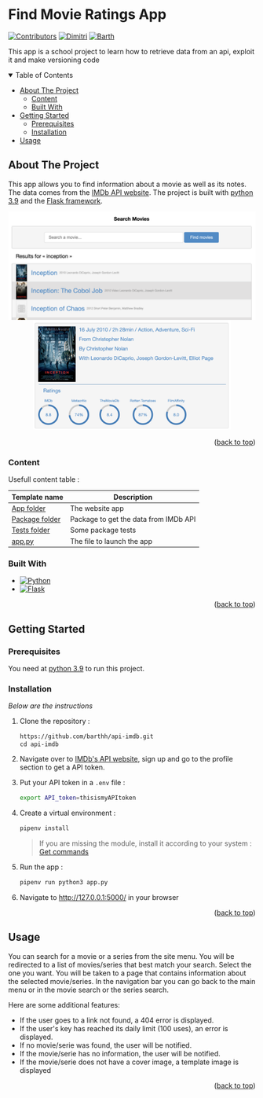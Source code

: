 
# Find Movie Ratings App

[![Contributors][contributors-shield]][contributors-url]
[![Dimitri][linkedin-dimitri-shield]][linkedin-dimitri-url]
[![Barth][linkedin-barthh-shield]][linkedin-barthh-url]

This app is a school project to learn how to retrieve data from an api, exploit it and make versioning code 

<!-- TABLE OF CONTENTS -->
<details open>
  <summary>Table of Contents</summary>
  <ul>
    <li>
      <a href="#about-the-project">About The Project</a>
      <ul>
        <li><a href="#content">Content</a></li>
        <li><a href="#built-with">Built With</a></li>
      </ul>
    </li>
    <li>
      <a href="#getting-started">Getting Started</a>
      <ul>
        <li><a href="#prerequisites">Prerequisites</a></li>
        <li><a href="#installation">Installation</a></li>
      </ul>
    </li>
    <li><a href="#usage">Usage</a></li>

  </ul>
</details>



<!-- ABOUT THE PROJECT -->
## About The Project

This app allows you to find information about a movie as well as its notes. The data comes from the [IMDb API website](https://imdb-api.com). The project is built with [python 3.9](https://docs.python.org/3.9/) and the [Flask framework](https://flask.palletsprojects.com/en/2.2.x/).


<p align="center">
  <img src="./images/search_a_movie.png" height="220px" />
  <img src="./images/movie_informations.png" height="220px" /> 
</p>

<p align="right">(<a href="#readme-top">back to top</a>)</p>


### Content

Usefull content table :

| Template name | Description |
| ------------- | ----------- |
| [App folder](./app/) | The website app |
| [Package folder](./package/) | Package to get the data from IMDb API |
| [Tests folder](./tests/) | Some package tests |
| [app.py](./app.py) |  The file to launch the app |

### Built With

* [![Python][Python]][Python-url]
* [![Flask][Flask]][Flask-url]

<p align="right">(<a href="#readme-top">back to top</a>)</p>



<!-- GETTING STARTED -->
## Getting Started

### Prerequisites

You need at [python 3.9](https://docs.python.org/3.9/) to run this project.

### Installation

_Below are the instructions_

1. Clone the repository :
    ```
    https://github.com/barthh/api-imdb.git
    cd api-imdb
    ```
1. Navigate over to [IMDb's API website](https://imdb-api.com), sign up and go to the profile section to get a API token.
  
1. Put your API token in a ```.env``` file :
    ```sh
    export API_token=thisismyAPItoken
    ```
1. Create a virtual environment :
    ```python
    pipenv install
    ```
    > If you are missing the module, install it according to your system : [Get commands](https://pypi.org/project/pipenv/#installation)

2. Run the app :
    ```python
    pipenv run python3 app.py
    ```
3. Navigate to http://127.0.0.1:5000/ in your browser
<p align="right">(<a href="#readme-top">back to top</a>)</p>



<!-- USAGE EXAMPLES -->
## Usage

You can search for a movie or a series from the site menu.
You will be redirected to a list of movies/series that best match your search.
Select the one you want.
You will be taken to a page that contains information about the selected movie/series.
In the navigation bar you can go back to the main menu or in the movie search or the series search.

Here are some additional features:

- If the user goes to a link not found, a 404 error is displayed. 
- If the user's key has reached its daily limit (100 uses), an error is displayed.
- If no movie/serie was found, the user will be notified.
- If the movie/serie has no information, the user will be notified.
- If the movie/serie does not have a cover image, a template image is displayed


<p align="right">(<a href="#readme-top">back to top</a>)</p>

<!-- MARKDOWN LINKS & IMAGES -->
<!-- https://www.markdownguide.org/basic-syntax/#reference-style-links -->

[contributors-shield]: https://img.shields.io/github/contributors/barthh/api-imdb.svg?style=for-the-badge
[contributors-url]: https://github.com/barthh/api-imdb/graphs/contributors

[linkedin-dimitri-shield]: https://img.shields.io/badge/-Dimitri-black.svg?style=for-the-badge&logo=linkedin&colorB=555
[linkedin-dimitri-url]: https://www.linkedin.com/in/dimitri-prieur/

[linkedin-barthh-shield]: https://img.shields.io/badge/-Barthelemy-black.svg?style=for-the-badge&logo=linkedin&colorB=555
[linkedin-barthh-url]: https://www.linkedin.com/in/https://www.linkedin.com/in/barthh/

[Flask]:https://img.shields.io/badge/Flask-000000?style=for-the-badge&logo=Flask&logoColor=ffffff
[Flask-url]:https://flask.palletsprojects.com/en/2.2.x/

[Python]:https://img.shields.io/badge/Python-3776AB?style=for-the-badge&logo=Python&logoColor=FFD43B
[Python-url]:https://www.python.org/

[product-screenshot]: images/screen1.png
